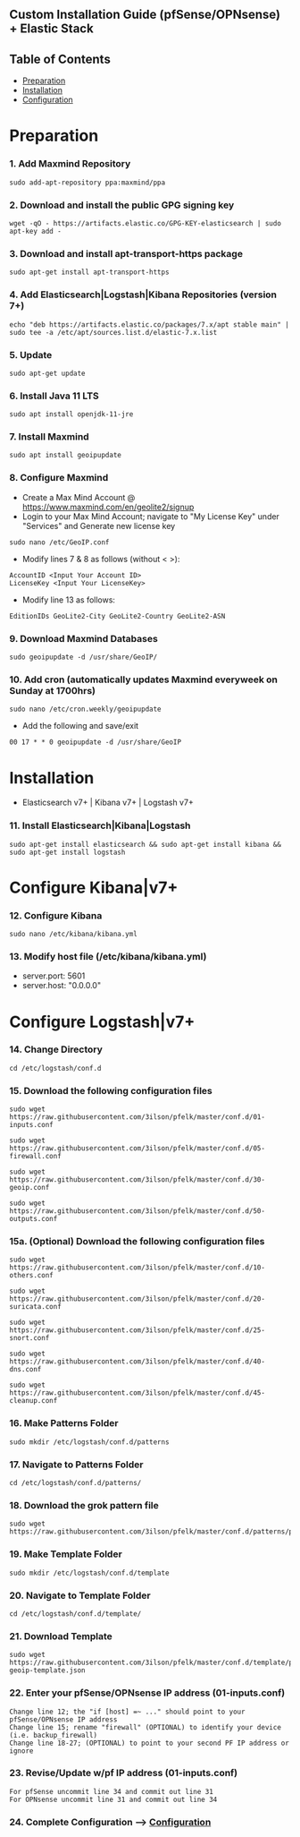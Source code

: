 ## Custom Installation Guide (pfSense/OPNsense) + Elastic Stack 

## Table of Contents

- [Preparation](#preparation)
- [Installation](#installation)
- [Configuration](#configuration)

# Preparation

### 1. Add Maxmind Repository
```
sudo add-apt-repository ppa:maxmind/ppa
```

### 2. Download and install the public GPG signing key
```
wget -qO - https://artifacts.elastic.co/GPG-KEY-elasticsearch | sudo apt-key add -
```

### 3. Download and install apt-transport-https package
```
sudo apt-get install apt-transport-https
```

### 4. Add Elasticsearch|Logstash|Kibana Repositories (version 7+)
```
echo "deb https://artifacts.elastic.co/packages/7.x/apt stable main" | sudo tee -a /etc/apt/sources.list.d/elastic-7.x.list
```

### 5. Update
```
sudo apt-get update
```

### 6. Install Java 11 LTS
```
sudo apt install openjdk-11-jre
```

### 7. Install Maxmind
```
sudo apt install geoipupdate
```

### 8. Configure Maxmind
- Create a Max Mind Account @ https://www.maxmind.com/en/geolite2/signup
- Login to your Max Mind Account; navigate to "My License Key" under "Services" and Generate new license key
```
sudo nano /etc/GeoIP.conf
```
- Modify lines 7 & 8 as follows (without < >):
```
AccountID <Input Your Account ID>
LicenseKey <Input Your LicenseKey>
```
- Modify line 13 as follows:
```
EditionIDs GeoLite2-City GeoLite2-Country GeoLite2-ASN
```

### 9. Download Maxmind Databases
```
sudo geoipupdate -d /usr/share/GeoIP/
```

### 10. Add cron (automatically updates Maxmind everyweek on Sunday at 1700hrs)
```
sudo nano /etc/cron.weekly/geoipupdate
```
- Add the following and save/exit
```
00 17 * * 0 geoipupdate -d /usr/share/GeoIP
```

# Installation
- Elasticsearch v7+ | Kibana v7+ | Logstash v7+

### 11. Install Elasticsearch|Kibana|Logstash
```
sudo apt-get install elasticsearch && sudo apt-get install kibana && sudo apt-get install logstash
```

# Configure Kibana|v7+

### 12. Configure Kibana
```
sudo nano /etc/kibana/kibana.yml
```

### 13. Modify host file (/etc/kibana/kibana.yml)
- server.port: 5601
- server.host: "0.0.0.0"

# Configure Logstash|v7+

### 14. Change Directory
```
cd /etc/logstash/conf.d
```

### 15. Download the following configuration files
```
sudo wget https://raw.githubusercontent.com/3ilson/pfelk/master/conf.d/01-inputs.conf
```
```
sudo wget https://raw.githubusercontent.com/3ilson/pfelk/master/conf.d/05-firewall.conf
```
```
sudo wget https://raw.githubusercontent.com/3ilson/pfelk/master/conf.d/30-geoip.conf
```
```
sudo wget https://raw.githubusercontent.com/3ilson/pfelk/master/conf.d/50-outputs.conf
```
### 15a. (Optional) Download the following configuration files
```
sudo wget https://raw.githubusercontent.com/3ilson/pfelk/master/conf.d/10-others.conf
```
```
sudo wget https://raw.githubusercontent.com/3ilson/pfelk/master/conf.d/20-suricata.conf
```
```
sudo wget https://raw.githubusercontent.com/3ilson/pfelk/master/conf.d/25-snort.conf
```
```
sudo wget https://raw.githubusercontent.com/3ilson/pfelk/master/conf.d/40-dns.conf
```
```
sudo wget https://raw.githubusercontent.com/3ilson/pfelk/master/conf.d/45-cleanup.conf
```

### 16. Make Patterns Folder
```
sudo mkdir /etc/logstash/conf.d/patterns
```

### 17. Navigate to Patterns Folder
```
cd /etc/logstash/conf.d/patterns/
```

### 18. Download the grok pattern file
```
sudo wget https://raw.githubusercontent.com/3ilson/pfelk/master/conf.d/patterns/pfelk.grok
```

### 19. Make Template Folder
```
sudo mkdir /etc/logstash/conf.d/template
```

### 20. Navigate to Template Folder
```
cd /etc/logstash/conf.d/template/
```

### 21. Download Template
```
sudo wget https://raw.githubusercontent.com/3ilson/pfelk/master/conf.d/template/pf-geoip-template.json
```

### 22. Enter your pfSense/OPNsense IP address (01-inputs.conf)
```
Change line 12; the "if [host] =~ ..." should point to your pfSense/OPNsense IP address
Change line 15; rename "firewall" (OPTIONAL) to identify your device (i.e. backup_firewall)
Change line 18-27; (OPTIONAL) to point to your second PF IP address or ignore
```

### 23. Revise/Update w/pf IP address (01-inputs.conf)
```
For pfSense uncommit line 34 and commit out line 31
For OPNsense uncommit line 31 and commit out line 34
```
### 24. Complete Configuration --> [Configuration](configuration.md)
